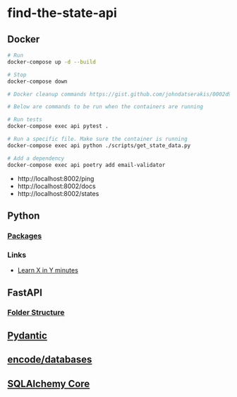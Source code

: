 # find-the-state-api

## Docker

```bash
# Run
docker-compose up -d --build

# Stop
docker-compose down

# Docker cleanup commands https://gist.github.com/johndatserakis/0002d9aded5778f9d0589a23ce1e08d4

# Below are commands to be run when the containers are running

# Run tests
docker-compose exec api pytest .

# Run a specific file. Make sure the container is running
docker-compose exec api python ./scripts/get_state_data.py

# Add a dependency
docker-compose exec api poetry add email-validator
```

- http://localhost:8002/ping
- http://localhost:8002/docs
- http://localhost:8002/states

## Python

### [Packages](https://docs.python.org/3/tutorial/modules.html#packages)

### Links

- [Learn X in Y minutes](https://learnxinyminutes.com/docs/python/)

## FastAPI

### [Folder Structure](https://fastapi.tiangolo.com/tutorial/bigger-applications/)

## [Pydantic](https://pydantic-docs.helpmanual.io/usage/types/)

## [encode/databases](https://github.com/encode/databases)

## [SQLAlchemy Core](https://docs.sqlalchemy.org/en/14/core/tutorial.html)
